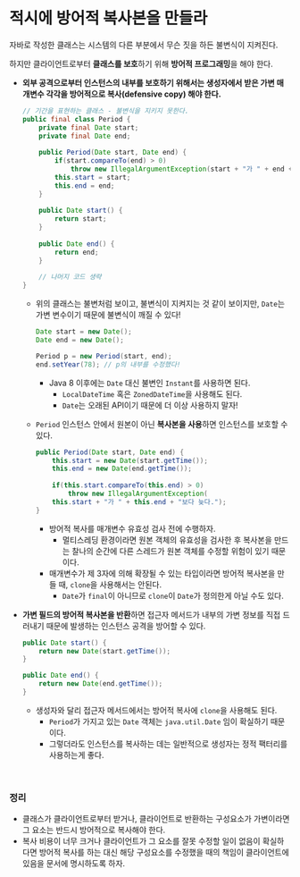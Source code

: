 # 적시에 방어적 복사본을 만들라

자바로 작성한 클래스는 시스템의 다른 부분에서 무슨 짓을 하든 불변식이 지켜진다. 

하지만 클라이언트로부터 **클래스를 보호**하기 위해 **방어적 프로그래밍**을 해야 한다.



* **외부 공격으로부터 인스턴스의 내부를 보호하기 위해서는 생성자에서 받은 가변 매개변수 각각을 방어적으로 복사(defensive copy) 해야 한다.**

  ```java
  // 기간을 표현하는 클래스 - 불변식을 지키지 못한다.
  public final class Period {
      private final Date start; 
      private final Date end;
      
      public Period(Date start, Date end) {
          if(start.compareTo(end) > 0) 
              throw new IllegalArgumentException(start + "가 " + end + "보다 늦다.");
          this.start = start;
          this.end = end;
      }
      
      public Date start() {
          return start;
      }
      
      public Date end() {
          return end;
      }
      
      // 나머지 코드 생략
  }
  ```

  * 위의 클래스는 불변처럼 보이고, 불변식이 지켜지는 것 같이 보이지만, `Date`는 가변 변수이기 때문에 불변식이 깨질 수 있다!

    ```java
    Date start = new Date();
    Date end = new Date();
    
    Period p = new Period(start, end);
    end.setYear(78); // p의 내부를 수정했다!
    ```

    * Java 8 이후에는 `Date` 대신 불변인 `Instant`를 사용하면 된다.
      * `LocalDateTime` 혹은 `ZonedDateTime`을 사용해도 된다.
      * `Date`는 오래된 API이기 때문에 더 이상 사용하지 말자!

  * `Period` 인스턴스 안에서 원본이 아닌 **복사본을 사용**하면 인스턴스를 보호할 수 있다.

    ```java
    public Period(Date start, Date end) {
        this.start = new Date(start.getTime());
        this.end = new Date(end.getTime());
        
        if(this.start.compareTo(this.end) > 0) 
            throw new IllegalArgumentException(
        this.start + "가 " + this.end + "보다 늦다.");
    }
    ```

    * 방어적 복사를 매개변수 유효성 검사 전에 수행하자.
      * 멀티스레딩 환경이라면 원본 객체의 유효성을 검사한 후 복사본을 만드는 찰나의 순간에 다른 스레드가 원본 객체를 수정할 위험이 있기 때문이다.
    * 매개변수가 제 3자에 의해 확장될 수 있는 타입이라면 방어적 복사본을 만들 때, `clone`을 사용해서는 안된다.
      * `Date`가 `final`이 아니므로 `clone`이 `Date`가 정의한게 아닐 수도 있다.

* **가변 필드의 방어적 복사본을 반환**하면 접근자 메서드가 내부의 가변 정보를 직접 드러내기 때문에 발생하는 인스턴스 공격을 방어할 수 있다.

  ```java
  public Date start() {
      return new Date(start.getTime());
  }
  
  public Date end() {
      return new Date(end.getTime());
  }
  ```

  * 생성자와 달리 접근자 메서드에서는 방어적 복사에 `clone`을 사용해도 된다.
    * `Period`가 가지고 있는 `Date` 객체는 `java.util.Date` 임이 확실하기 때문이다.
    * 그렇더라도 인스턴스를 복사하는 데는 일반적으로 생성자는 정적 팩터리를 사용하는게 좋다.

<br>

### 정리

* 클래스가 클라이언트로부터 받거나, 클라이언트로 반환하는 구성요소가 가변이라면 그 요소는 반드시 방어적으로 복사해야 한다.
* 복사 비용이 너무 크거나 클라이언트가 그 요소를 잘못 수정할 일이 없음이 확실하다면 방어적 복사를 하는 대신 해당 구성요소를 수정했을 때의 책임이 클라이언트에 있음을 문서에 명시하도록 하자.



